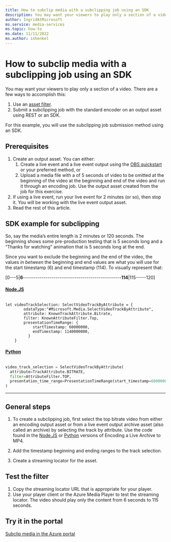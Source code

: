 ```yaml
---
title: How to subclip media with a subclipping job using an SDK
description: You may want your viewers to play only a section of a video. There are a few ways to accomplish this. 1. Use an asset filter to create GOP level accurate clips. 2. Submit subclipping jobs with the standard encoder on an output asset and use the CopyVideo and CopyAudio preset to copy the source audio and video from the top bitrate and generate a single clip. For this example, you will use the subclipping job method using an SDK.
author: IngridAtMicrosoft
ms.service: media-services
ms.topic: how-to
ms.date: 11/11/2022
ms.author: inhenkel
---
```


# How to subclip media with a subclipping job using an SDK

You may want your viewers to play only a section of a video. There are a few ways to accomplish this:

1. Use an [asset filter](subclip_media_portal_how_to.md).
1. Submit a subclipping job with the standard encoder on an output asset using REST or an SDK.

For this example, you will use the subclipping job submission method using an SDK.

## Prerequisites

1. Create an output asset. You can either:
    1. Create a live event and a live event output using the [OBS quickstart](live-event-obs-quickstart.md) or your preferred method, or
    1. Upload a media file with a of 5 seconds of video to be omitted at the beginning of the video at the beginning and end of the video and run it through an encoding job. Use the output asset created from the job for this exercise.
1. If using a live event, run your live event for 2 minutes (or so), then stop it. You will be working with the live event output asset.
1. Read the rest of this article.

## SDK example for subclipping

So, say the media’s entire length is 2 minutes or 120 seconds. The beginning shows some pre-production testing that is 5 seconds long and a “Thanks for
watching” animation that is 5 seconds long at the end.

Since you want to exclude the beginning and the end of the video, the values *in between* the beginning and end values are what you will use for the start timestamp (6) and end timestamp (114). To visually represent that:

[0---5\|**6**------------------------------------------------**114**\|115-----120]

#### [Node.JS](#tab/node)

```nodejs

let videoTrackSelection: SelectVideoTrackByAttribute = {
        odataType:"#Microsoft.Media.SelectVideoTrackByAttribute",
        attribute: KnownTrackAttribute.Bitrate,
        filter: KnownAttributeFilter.Top,
        presentationTimeRange: {
            startTimestamp: 60000000,
            endTimestamp: 1140000000,
          }
    }

```

#### [Python](#tab/python)

```python

video_track_selection = SelectVideoTrackByAttribute(
  attribute=TrackAttribute.BITRATE,
  filter=AttributeFilter.TOP,
  presentation_time_range=PresentationTimeRange(start_timestamp=60000000, end_timestamp=1140000000)
)

```

---

## General steps

1. To create a subclipping job, first select the top bitrate video from either an encoding output asset or from a live event output archive asset (also called an archive) by selecting the track by attribute. Use the code found in the [Node.JS](https://github.com/Azure-Samples/media-services-v3-node-tutorials/blob/81874cae4279841cca7fa591bbfb1a43aa7a4560/VideoEncoding/Encoding_Live_Archive_To_MP4/index.ts) or [Python](https://github.com/Azure-Samples/media-services-v3-python/edit/main/VideoEncoding/EncodingLiveArchiveMP4/encoding-live-archive-to-mp4.py) versions of Encoding a Live Archive to MP4.
1. Add the timestamp beginning and ending ranges to the track selection.



1. Create a streaming locator for the asset.

## Test the filter

1. Copy the streaming locator URL that is appropriate for your player.
2. Use your player client or the Azure Media Player to test the streaming locator. The video should play only the content from 6 seconds to 115 seconds.

## Try it in the portal

[Subclip media in the Azure portal](subclip_media_portal_how_to.md)

